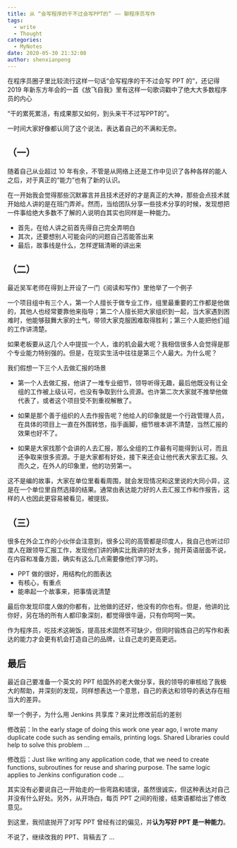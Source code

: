 ```yaml
---
title: 从 “会写程序的干不过会写PPT的” —— 聊程序员写作
tags:
  - write
  - Thought
categories:
  - MyNotes
date: 2020-05-30 21:32:08
author: shenxianpeng
---
```


在程序员圈子里比较流行这样一句话“会写程序的干不过会写 PPT 的”，还记得 2019 年新东方年会的一首《放飞自我》里有这样一句歌词戳中了绝大大多数程序员的内心

“干的累死累活，有成果那又如何，到头来干不过写PPT的”。

一时间大家好像都认同了这个说法，表达着自己的不满和无奈。

<!-- more -->

## （一）

随着自己从业超过 10 年有余，不管是从网络上还是工作中见识了各种各样的能人之后，对于真正的“能力”也有了新的认识。

在一开始我会觉得那些沉默寡言并且技术还好的才是真正的大神，那些会点技术就开始给人讲的是在班门弄斧。然而，当给团队分享一些技术分享的时候，发现想把一件事给绝大多数不了解的人说明白其实也同样是一种能力。

* 首先，在给人讲之前首先得自己完全弄明白
* 其次，还要想别人可能会问的问题自己否能答出来
* 最后，故事线是什么，怎样逻辑清晰的讲出来

## （二）

最近吴军老师在得到上开设了一门《阅读和写作》里他举了一个例子

一个项目组中有三个人，第一个人擅长于做专业工作，组里最重要的工作都是他做的，其他人也经常要靠他来指导；第二个人擅长把大家组织到一起，当大家遇到困难时，他能够鼓舞大家的士气，带领大家克服困难取得胜利；第三个人能把他们组的工作讲清楚。

如果老板要从这几个人中提拔一个人，谁的机会最大呢？我相信很多人会觉得是那个专业能力特别强的。但是，在现实生活中往往是第三个人最大。为什么呢？

我们假想一下三个人去做汇报的场景

* 第一个人去做汇报，他讲了一堆专业细节，领导听得无趣，最后他既没有让全组的工作被上级认可，也没有争取到什么资源。也许第二次大家就不推举他做代表了，或者这个项目受不到重视解散了。

* 如果是那个善于组织的人去作报告呢？他给人的印象就是一个行政管理人员，在具体的项目上一直在外围转悠，指手画脚，细节根本讲不清楚，当然汇报的效果也好不了。

* 如果是大家找那个会讲的人去汇报，那么全组的工作最有可能得到认可，而且还争取来很多资源。于是大家都有好处，接下来还会让他代表大家去汇报。久而久之，在外人的印象里，他的功劳第一。

这不是编的故事，大家在单位里看看周围，就会发现情况和这里说的大同小异，这是在一个单位里自然选择的结果。通常由表达能力好的人去汇报工作和作报告，这样的人也因此更容易被看见，被提拔。

## （三）

很多在外企工作的小伙伴会注意到，很多公司的高管都是印度人，我自己也听过印度人在跟领导汇报工作，发现他们讲的确实比我讲的好太多，抛开英语层面不说，在内容和准备方面，确实有这么几点需要像他们学习的。

* PPT 做的很好，用结构化的图表达
* 有核心，有重点
* 能串起一个故事来，把事情说清楚

最后你发现印度人做的你都有，比他做的还好，他没有的你也有。但是，他讲的比你好，另在场的所有人都印象深刻，都觉得很牛逼，只有你呵呵一笑。

作为程序员，吃技术这碗饭，提高技术固然不可缺少，但同时锻炼自己的写作和表达的能力才会更有机会打造自己的品牌，让自己走的更高更远。

## 最后

最近自己要准备一个英文的 PPT 给国外的老大做分享，我的领导的审核给了我极大的帮助，并深刻的发现，同样想表达一个意思，自己的表达和领导的表达存在相当大的差异。

举一个例子，为什么用 Jenkins 共享库？来对比修改前后的差别

修改前：In the early stage of doing this work one year ago, I wrote many duplicate code such as sending emails, printing logs. Shared Libraries could help to solve this problem ...

修改后：Just like writing any application code, that we need to create functions, subroutines for reuse and sharing purpose. The same logic applies to Jenkins configuration code ...

其实没有必要说自己一开始走的一些弯路和错误，虽然很诚实，但这种表达对自己并没有什么好处。另外，从开场白，每页 PPT 之间的衔接，结束语都给出了修改意见。

到这里，我彻底抛开了对写 PPT 曾经有过的偏见，并**认为写好 PPT 是一种能力**。

不说了，继续改我的 PPT、背稿去了 ...
